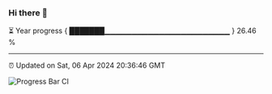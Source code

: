 ### Hi there 👋

⏳ Year progress { ███████▁▁▁▁▁▁▁▁▁▁▁▁▁▁▁▁▁▁▁▁▁▁▁ } 26.46 %

---

⏰ Updated on Sat, 06 Apr 2024 20:36:46 GMT

![Progress Bar CI](https://github.com/IshwaranRudhara/GIT-ACTION/workflows/Progress%20Bar%20CI/badge.svg)
